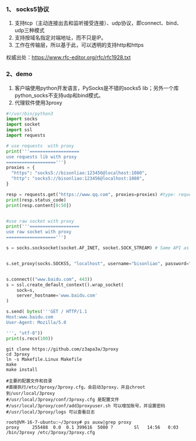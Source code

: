 ### 1、 socks5协议

1. 支持tcp（主动连接出去和监听接受连接）、udp协议，即connect、bind、udp三种模式
2. 支持按域名指定对端地址，而不只是IP。
3. 工作在传输层，所以基于此，可以透明的支持http和https

权威出处：https://www.rfc-editor.org/rfc/rfc1928.txt

### 2、demo

1. 客户端使用python开发语言，PySocks是不错的socks5 lib；另外一个库python_socks不支持udp和bind模式。
2. 代理软件使用3proxy

```python
#!/usr/bin/python3
import socks
import socket
import ssl
import requests

# use requests  with proxy
print('''===================
use requests lib with proxy
===================''')
proxies = {
  "https": "socks5://bisonliao:123456@localhost:1080",
  "http": "socks5://bisonliao:123456@localhost:1080",
}

resp = requests.get("https://www.qq.com", proxies=proxies) #type: requests.Response
print(resp.status_code)
print(resp.content[0:50])


#use raw socket with proxy
print('''===================
use raw socket with proxy
===================''')

s = socks.socksocket(socket.AF_INET, socket.SOCK_STREAM) # Same API as socket.socket in the standard lib


s.set_proxy(socks.SOCKS5, "localhost", username="bisonliao", password="123456", port=1080)


s.connect(("www.baidu.com", 443))
s = ssl.create_default_context().wrap_socket(
    sock=s,
    server_hostname='www.baidu.com'
)

s.send( bytes('''GET / HTTP/1.1
Host:www.baidu.com
User-Agent: Mozilla/5.0

''', "utf-8"))
print(s.recv(100))
```



```shell
git clone https://github.com/z3apa3a/3proxy
cd 3proxy
ln -s Makefile.Linux Makefile
make
make install

#主要的配置文件和目录
#直接执行/etc/3proxy/3proxy.cfg，会启动3proxy，并且chroot到/usr/local/3proxy
#/usr/local/3proxy/conf/3proxy.cfg 是配置文件
#/usr/local/3proxy/conf/add3proxyuser.sh 可以增加账号，并设置密码
#/usr/local/3proxy/logs 可以查看日志

root@VM-16-7-ubuntu:~/3proxy# ps auxw|grep proxy
proxy     255488  0.0  0.1 399616  5080 ?        Sl   14:56   0:03 /bin/3proxy /etc/3proxy/3proxy.cfg

```



